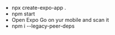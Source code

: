 - npx create-expo-app .
- npm start
- Open Expo Go on yur mobile and scan it
- npm i --legacy-peer-deps